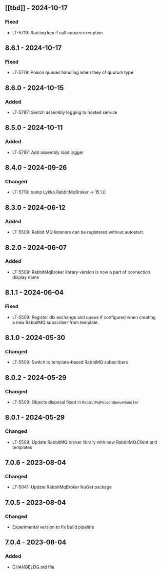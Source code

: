 ## [[tbd]] - 2024-10-17

### Fixed
- LT-5719: Routing key if null causes exception

## 8.6.1 - 2024-10-17

### Fixed
- LT-5719: Poison queues handling when they of quorum type

## 8.6.0 - 2024-10-15

### Added
- LT-5787: Switch assembly logging to hosted service

## 8.5.0 - 2024-10-11

### Added
- LT-5787: Add assembly load logger

## 8.4.0 - 2024-09-26

### Changed
- LT-5719: bump Lykke.RabbitMqBroker -> 15.1.0

## 8.3.0 - 2024-06-12

### Added
- LT-5509: Rabbit MQ listeners can be registered without autostart.

## 8.2.0 - 2024-06-07

### Added
- LT-5509: RabbitMqBroker library version is now a part of connection display name

## 8.1.1 - 2024-06-04

### Fixed
- LT-5509: Register dlx exchange and queue if configured when creating a new RabbitMQ subscriber from template.

## 8.1.0 - 2024-05-30

### Changed
- LT-5509: Switch to template-based RabbiMQ subscribers

## 8.0.2 - 2024-05-29

### Changed
- LT-5509: Objects disposal fixed in `RabbitMqPoisonQueueHandler`

## 8.0.1 - 2024-05-29

### Changed
- LT-5509: Update RabbitMQ broker library with new RabbitMQ.Client and templates

## 7.0.6 - 2023-08-04

### Changed
- LT-5041: Update RabbitMqBroker NuGet package

## 7.0.5 - 2023-08-04

### Changed

- Experimental version to fix build pipeline

## 7.0.4 - 2023-08-04

### Added

- CHANGELOG.md file